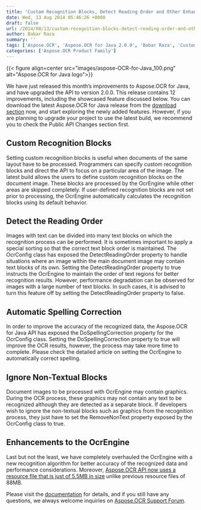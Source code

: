 ```yaml
---
title: 'Custom Recognition Blocks, Detect Reading Order and Other Enhancements with Aspose.OCR for Java 2.0.0'
date: Wed, 13 Aug 2014 05:46:26 +0000
draft: false
url: /2014/08/13/custom-recognition-blocks-detect-reading-order-and-other-enhancements-with-aspose.ocr-for-java-2.0.0/
author: Babar Raza
summary: ''
tags: ['Aspose.OCR', 'Aspose.OCR for Java 2.0.0', 'Babar Raza', 'Custom Recognition Blocks', 'Non-Textual Blocks', 'OCR API', 'OcrEngine', 'Reading Order']
categories: ['Aspose.OCR Product Family']
---
```




{{< figure align=center src="images/aspose-OCR-for-Java_100.png" alt="Aspose.OCR for Java logo">}}


We have just released this month’s improvements to Aspose.OCR for Java, and have upgraded the API to version 2.0.0. This release contains 12 improvements, including the showcased feature discussed below. You can download the latest Aspose.OCR for Java release from the [download section][1] now, and start exploring the newly added features. However, if you are planning to upgrade your project to use the latest build, we recommend you to check the Public API Changes section first.

## Custom Recognition Blocks

Setting custom recognition blocks is useful when documents of the same layout have to be processed. Programmers can specify custom recognition blocks and direct the API to focus on a particular area of the image. The latest build allows the users to define custom recognition blocks on the document image. These blocks are processed by the OcrEngine while other areas are skipped completely. If user-defined recognition blocks are not set prior to processing, the OcrEngine automatically calculates the recognition blocks using its default behavior.

## Detect the Reading Order

Images with text can be divided into many text blocks on which the recognition process can be performed. It is sometimes important to apply a special sorting so that the correct text block order is maintained. The OcrConfig class has exposed the DetectReadingOrder property to handle situations where an image within the main document image may contain text blocks of its own. Setting the DetectReadingOrder property to true instructs the OcrEngine to maintain the order of text regions for better recognition results. However, performance degradation can be observed for images with a large number of text blocks. In such cases, it is advised to turn this feature off by setting the DetectReadingOrder property to false.

## Automatic Spelling Correction

In order to improve the accuracy of the recognized data, the Aspose.OCR for Java API has exposed the DoSpellingCorrection property for the OcrConfig class. Setting the DoSpellingCorrection property to true will improve the OCR results, however, the process may take more time to complete. Please check the detailed article on setting the OcrEngine to automatically correct spelling.

## Ignore Non-Textual Blocks

Document images to be processed with OcrEngine may contain graphics. During the OCR process, these graphics may not contain any text to be recognized although they are detected as a separate block. If developers wish to ignore the non-textual blocks such as graphics from the recognition process, they just have to set the RemoveNonText property exposed by the OcrConfig class to true.

## Enhancements to the OcrEngine

Last but not the least, we have completely overhauled the OcrEngine with a new recognition algorithm for better accuracy of the recognized data and performance considerations. Moreover, [Aspose.OCR API now uses a resource file that is just of 5.5MB in size][2] unlike previous resource files of 88MB.

Please visit the [documentation][3] for details, and if you still have any questions, we always welcome inquiries on [Aspose.OCR Support Forum][4].




[1]: https://downloads.aspose.com/ocr/java
[2]: https://downloads.aspose.com/ocr/java
[3]: http://docs.aspose.com/display/OCRJAVA/Home
[4]: http://forum.aspose.com




